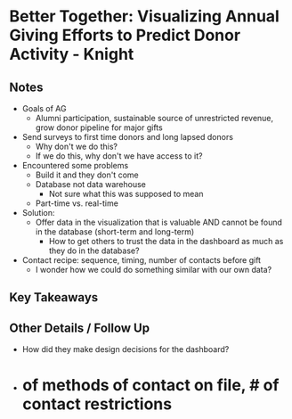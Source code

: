 # Better Together: Visualizing Annual Giving Efforts to Predict Donor Activity - Knight
 
## Notes 

- Goals of AG
    + Alumni participation, sustainable source of unrestricted revenue, grow donor pipeline for major gifts
- Send surveys to first time donors and long lapsed donors
    + Why don't we do this?
    + If we do this, why don't we have access to it?
- Encountered some problems
    + Build it and they don't come
    + Database not data warehouse
        * Not sure what this was supposed to mean
    + Part-time vs. real-time
- Solution:
    + Offer data in the visualization that is valuable AND cannot be found in the database (short-term and long-term)
        * How to get others to trust the data in the dashboard as much as they do in the database?
- Contact recipe: sequence, timing, number of contacts before gift 
    + I wonder how we could do something similar with our own data?
 
## Key Takeaways 
 
 
## Other Details / Follow Up 
 
- How did they make design decisions for the dashboard?
- # of methods of contact on file, # of contact restrictions